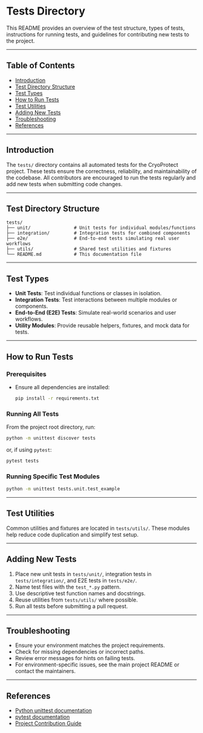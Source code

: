 # Tests Directory

This README provides an overview of the test structure, types of tests, instructions for running tests, and guidelines for contributing new tests to the project.

---

## Table of Contents

- [Introduction](#introduction)
- [Test Directory Structure](#test-directory-structure)
- [Test Types](#test-types)
- [How to Run Tests](#how-to-run-tests)
- [Test Utilities](#test-utilities)
- [Adding New Tests](#adding-new-tests)
- [Troubleshooting](#troubleshooting)
- [References](#references)

---

## Introduction

The `tests/` directory contains all automated tests for the CryoProtect project. These tests ensure the correctness, reliability, and maintainability of the codebase. All contributors are encouraged to run the tests regularly and add new tests when submitting code changes.

---

## Test Directory Structure

```
tests/
├── unit/                # Unit tests for individual modules/functions
├── integration/         # Integration tests for combined components
├── e2e/                 # End-to-end tests simulating real user workflows
├── utils/               # Shared test utilities and fixtures
└── README.md            # This documentation file
```

---

## Test Types

- **Unit Tests**: Test individual functions or classes in isolation.
- **Integration Tests**: Test interactions between multiple modules or components.
- **End-to-End (E2E) Tests**: Simulate real-world scenarios and user workflows.
- **Utility Modules**: Provide reusable helpers, fixtures, and mock data for tests.

---

## How to Run Tests

### Prerequisites

- Ensure all dependencies are installed:
  ```sh
  pip install -r requirements.txt
  ```

### Running All Tests

From the project root directory, run:
```sh
python -m unittest discover tests
```
or, if using `pytest`:
```sh
pytest tests
```

### Running Specific Test Modules

```sh
python -m unittest tests.unit.test_example
```

---

## Test Utilities

Common utilities and fixtures are located in `tests/utils/`. These modules help reduce code duplication and simplify test setup.

---

## Adding New Tests

1. Place new unit tests in `tests/unit/`, integration tests in `tests/integration/`, and E2E tests in `tests/e2e/`.
2. Name test files with the `test_*.py` pattern.
3. Use descriptive test function names and docstrings.
4. Reuse utilities from `tests/utils/` where possible.
5. Run all tests before submitting a pull request.

---

## Troubleshooting

- Ensure your environment matches the project requirements.
- Check for missing dependencies or incorrect paths.
- Review error messages for hints on failing tests.
- For environment-specific issues, see the main project README or contact the maintainers.

---

## References

- [Python unittest documentation](https://docs.python.org/3/library/unittest.html)
- [pytest documentation](https://docs.pytest.org/en/stable/)
- [Project Contribution Guide](../README_Developer_Guide.md)